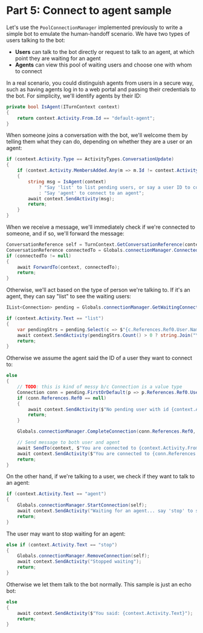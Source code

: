 # Part 5: Connect to agent sample

Let's use the `PoolConnectionManager` implemented previously to write a simple bot to emulate the human-handoff scenario. We have two types of users talking to the bot:
  - **Users** can talk to the bot directly or request to talk to an agent, at which point they are waiting for an agent
  - **Agents** can view this pool of waiting users and choose one with whom to connect

In a real scenario, you could distinguish agents from users in a secure way, such as having agents log in to a web portal and passing their credentials to the bot. For simplicity, we'll identify agents by their ID:

```csharp
private bool IsAgent(ITurnContext context)
{
    return context.Activity.From.Id == "default-agent";
}
```

When someone joins a conversation with the bot, we'll welcome them by telling them what they can do, depending on whether they are a user or an agent:

```csharp
if (context.Activity.Type == ActivityTypes.ConversationUpdate)
{
    if (context.Activity.MembersAdded.Any(m => m.Id != context.Activity.Recipient.Id))
    {
        string msg = IsAgent(context)
            ? "Say 'list' to list pending users, or say a user ID to connect to"
            : "Say 'agent' to connect to an agent";
        await context.SendActivity(msg);
        return;
    }
}
```

When we receive a message, we'll immediately check if we're connected to someone, and if so, we'll forward the message:

```csharp
ConversationReference self = TurnContext.GetConversationReference(context.Activity);
ConversationReference connectedTo = Globals.connectionManager.ConnectedTo(self);
if (connectedTo != null)
{
    await ForwardTo(context, connectedTo);
    return;
}
```

Otherwise, we'll act based on the type of person we're talking to. If it's an agent, they can say "list" to see the waiting users:

```csharp
IList<Connection> pending = Globals.connectionManager.GetWaitingConnections();

if (context.Activity.Text == "list")
{
    var pendingStrs = pending.Select(c => $"{c.References.Ref0.User.Name} ({c.References.Ref0.User.Id})");
    await context.SendActivity(pendingStrs.Count() > 0 ? string.Join("\n\n", pendingStrs) : "No users waiting");
    return;
}
```

Otherwise we assume the agent said the ID of a user they want to connect to:
```csharp
else
{
    // TODO: this is kind of messy b/c Connection is a value type
    Connection conn = pending.FirstOrDefault(p => p.References.Ref0.User.Id == context.Activity.Text);
    if (conn.References.Ref0 == null)
    {
        await context.SendActivity($"No pending user with id {context.Activity.Text}");
        return;
    }

    Globals.connectionManager.CompleteConnection(conn.References.Ref0, self);

    // Send message to both user and agent
    await SendTo(context, $"You are connected to {context.Activity.From.Name}", conn.References.Ref0);
    await context.SendActivity($"You are connected to {conn.References.Ref0.User.Name}");
    return;
}
```

On the other hand, if we're talking to a user, we check if they want to talk to an agent:
```csharp
if (context.Activity.Text == "agent")
{
    Globals.connectionManager.StartConnection(self);
    await context.SendActivity("Waiting for an agent... say 'stop' to stop waiting");
    return;
}
```

The user may want to stop waiting for an agent:
```csharp
else if (context.Activity.Text == "stop")
{
    Globals.connectionManager.RemoveConnection(self);
    await context.SendActivity("Stopped waiting");
    return;
}
```

Otherwise we let them talk to the bot normally. This sample is just an echo bot:
```csharp
else
{
    await context.SendActivity($"You said: {context.Activity.Text}");
    return;
}
```